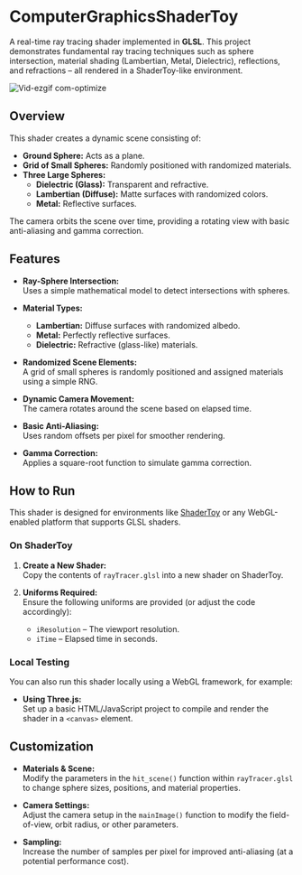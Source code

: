 ﻿
# ComputerGraphicsShaderToy

A real-time ray tracing shader implemented in **GLSL**. This project demonstrates fundamental ray tracing techniques such as sphere intersection, material shading (Lambertian, Metal, Dielectric), reflections, and refractions – all rendered in a ShaderToy-like environment.

![Vid-ezgif com-optimize](https://github.com/user-attachments/assets/e87726fa-391e-4aae-822a-0afe0abf2d34)

## Overview

This shader creates a dynamic scene consisting of:

- **Ground Sphere:** Acts as a plane.
- **Grid of Small Spheres:** Randomly positioned with randomized materials.
- **Three Large Spheres:**
  - **Dielectric (Glass):** Transparent and refractive.
  - **Lambertian (Diffuse):** Matte surfaces with randomized colors.
  - **Metal:** Reflective surfaces.

The camera orbits the scene over time, providing a rotating view with basic anti-aliasing and gamma correction.

## Features

- **Ray-Sphere Intersection:**  
  Uses a simple mathematical model to detect intersections with spheres.

- **Material Types:**
  - **Lambertian:** Diffuse surfaces with randomized albedo.
  - **Metal:** Perfectly reflective surfaces.
  - **Dielectric:** Refractive (glass-like) materials.

- **Randomized Scene Elements:**  
  A grid of small spheres is randomly positioned and assigned materials using a simple RNG.

- **Dynamic Camera Movement:**  
  The camera rotates around the scene based on elapsed time.

- **Basic Anti-Aliasing:**  
  Uses random offsets per pixel for smoother rendering.

- **Gamma Correction:**  
  Applies a square-root function to simulate gamma correction.

## How to Run

This shader is designed for environments like [ShaderToy](https://www.shadertoy.com/) or any WebGL-enabled platform that supports GLSL shaders.

### On ShaderToy

1. **Create a New Shader:**  
   Copy the contents of `rayTracer.glsl` into a new shader on ShaderToy.

2. **Uniforms Required:**  
   Ensure the following uniforms are provided (or adjust the code accordingly):
   - `iResolution` – The viewport resolution.
   - `iTime` – Elapsed time in seconds.

### Local Testing

You can also run this shader locally using a WebGL framework, for example:

- **Using Three.js:**  
  Set up a basic HTML/JavaScript project to compile and render the shader in a `<canvas>` element.

## Customization

- **Materials & Scene:**  
  Modify the parameters in the `hit_scene()` function within `rayTracer.glsl` to change sphere sizes, positions, and material properties.

- **Camera Settings:**  
  Adjust the camera setup in the `mainImage()` function to modify the field-of-view, orbit radius, or other parameters.

- **Sampling:**  
  Increase the number of samples per pixel for improved anti-aliasing (at a potential performance cost).

